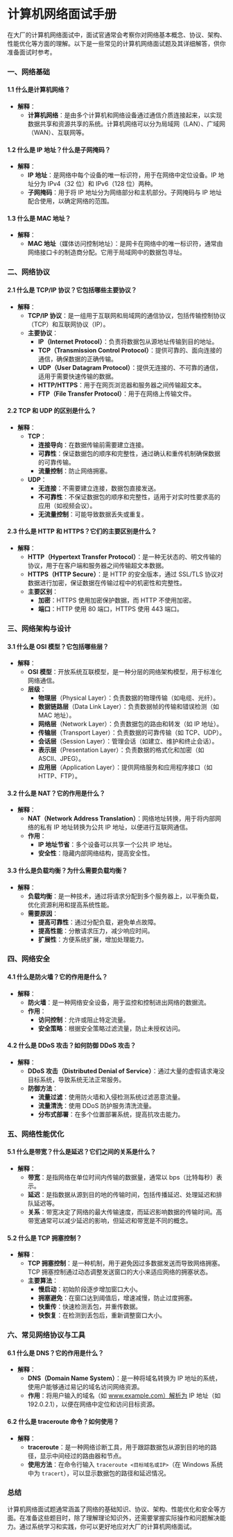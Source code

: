# 计算机网络面试手册

在大厂的计算机网络面试中，面试官通常会考察你对网络基本概念、协议、架构、性能优化等方面的理解。以下是一些常见的计算机网络面试题及其详细解答，供你准备面试时参考。

### 一、网络基础

#### 1.1 **什么是计算机网络？**
- **解释**：
  - **计算机网络**：是由多个计算机和网络设备通过通信介质连接起来，以实现数据共享和资源共享的系统。计算机网络可以分为局域网（LAN）、广域网（WAN）、互联网等。

#### 1.2 **什么是 IP 地址？什么是子网掩码？**
- **解释**：
  - **IP 地址**：是网络中每个设备的唯一标识符，用于在网络中定位设备。IP 地址分为 IPv4（32 位）和 IPv6（128 位）两种。
  - **子网掩码**：用于将 IP 地址分为网络部分和主机部分。子网掩码与 IP 地址配合使用，以确定网络的范围。

#### 1.3 **什么是 MAC 地址？**
- **解释**：
  - **MAC 地址**（媒体访问控制地址）：是网卡在网络中的唯一标识符，通常由网络接口卡的制造商分配。它用于局域网中的数据包寻址。

### 二、网络协议

#### 2.1 **什么是 TCP/IP 协议？它包括哪些主要协议？**
- **解释**：
  - **TCP/IP 协议**：是一组用于互联网和局域网的通信协议，包括传输控制协议（TCP）和互联网协议（IP）。
  - **主要协议**：
    - **IP（Internet Protocol）**：负责将数据包从源地址传输到目的地址。
    - **TCP（Transmission Control Protocol）**：提供可靠的、面向连接的通信，确保数据的正确传输。
    - **UDP（User Datagram Protocol）**：提供无连接的、不可靠的通信，适用于需要快速传输的数据。
    - **HTTP/HTTPS**：用于在网页浏览器和服务器之间传输超文本。
    - **FTP（File Transfer Protocol）**：用于在网络上传输文件。

#### 2.2 **TCP 和 UDP 的区别是什么？**
- **解释**：
  - **TCP**：
    - **连接导向**：在数据传输前需要建立连接。
    - **可靠性**：保证数据包的顺序和完整性，通过确认和重传机制确保数据的可靠传输。
    - **流量控制**：防止网络拥塞。
  - **UDP**：
    - **无连接**：不需要建立连接，数据包直接发送。
    - **不可靠性**：不保证数据包的顺序和完整性，适用于对实时性要求高的应用（如视频会议）。
    - **无流量控制**：可能导致数据丢失或重复。

#### 2.3 **什么是 HTTP 和 HTTPS？它们的主要区别是什么？**
- **解释**：
  - **HTTP（Hypertext Transfer Protocol）**：是一种无状态的、明文传输的协议，用于在客户端和服务器之间传输超文本数据。
  - **HTTPS（HTTP Secure）**：是 HTTP 的安全版本，通过 SSL/TLS 协议对数据进行加密，保证数据在传输过程中的机密性和完整性。
  - **主要区别**：
    - **加密**：HTTPS 使用加密保护数据，而 HTTP 不使用加密。
    - **端口**：HTTP 使用 80 端口，HTTPS 使用 443 端口。

### 三、网络架构与设计

#### 3.1 **什么是 OSI 模型？它包括哪些层？**
- **解释**：
  - **OSI 模型**：开放系统互联模型，是一种分层的网络架构模型，用于标准化网络通信。
  - **层级**：
    - **物理层**（Physical Layer）：负责数据的物理传输（如电缆、光纤）。
    - **数据链路层**（Data Link Layer）：负责数据帧的传输和错误检测（如 MAC 地址）。
    - **网络层**（Network Layer）：负责数据包的路由和转发（如 IP 地址）。
    - **传输层**（Transport Layer）：负责数据的可靠传输（如 TCP、UDP）。
    - **会话层**（Session Layer）：管理会话（如建立、维护和终止会话）。
    - **表示层**（Presentation Layer）：负责数据的格式化和加密（如 ASCII、JPEG）。
    - **应用层**（Application Layer）：提供网络服务和应用程序接口（如 HTTP、FTP）。

#### 3.2 **什么是 NAT？它的作用是什么？**
- **解释**：
  - **NAT（Network Address Translation）**：网络地址转换，用于将内部网络的私有 IP 地址转换为公共 IP 地址，以便进行互联网通信。
  - **作用**：
    - **IP 地址节省**：多个设备可以共享一个公共 IP 地址。
    - **安全性**：隐藏内部网络结构，提高安全性。

#### 3.3 **什么是负载均衡？为什么需要负载均衡？**
- **解释**：
  - **负载均衡**：是一种技术，通过将请求分配到多个服务器上，以平衡负载，优化资源利用和提高系统性能。
  - **需要原因**：
    - **提高可靠性**：通过分配负载，避免单点故障。
    - **提高性能**：分散请求压力，减少响应时间。
    - **扩展性**：方便系统扩展，增加处理能力。

### 四、网络安全

#### 4.1 **什么是防火墙？它的作用是什么？**
- **解释**：
  - **防火墙**：是一种网络安全设备，用于监控和控制进出网络的数据流。
  - **作用**：
    - **访问控制**：允许或阻止特定流量。
    - **安全策略**：根据安全策略过滤流量，防止未授权访问。

#### 4.2 **什么是 DDoS 攻击？如何防御 DDoS 攻击？**
- **解释**：
  - **DDoS 攻击（Distributed Denial of Service）**：通过大量的虚假请求淹没目标系统，导致系统无法正常服务。
  - **防御方法**：
    - **流量过滤**：使用防火墙和入侵检测系统过滤恶意流量。
    - **流量清洗**：使用 DDoS 防护服务清洗流量。
    - **分布式部署**：在多个位置部署系统，提高抗攻击能力。

### 五、网络性能优化

#### 5.1 **什么是带宽？什么是延迟？它们之间的关系是什么？**
- **解释**：
  - **带宽**：是指网络在单位时间内传输的数据量，通常以 bps（比特每秒）表示。
  - **延迟**：是指数据从源到目的地的传输时间，包括传播延迟、处理延迟和排队延迟等。
  - **关系**：带宽决定了网络的最大传输速度，而延迟影响数据的传输时间。高带宽通常可以减少延迟的影响，但延迟和带宽是不同的概念。

#### 5.2 **什么是 TCP 拥塞控制？**
- **解释**：
  - **TCP 拥塞控制**：是一种机制，用于避免因过多数据发送而导致网络拥塞。TCP 拥塞控制通过动态调整发送窗口的大小来适应网络的拥塞状态。
  - **主要算法**：
    - **慢启动**：初始阶段逐步增加窗口大小。
    - **拥塞避免**：在窗口达到阈值后，增速减慢，防止过度拥塞。
    - **快重传**：快速检测丢包，并重传数据。
    - **快恢复**：在检测到丢包后，重新调整窗口大小。

### 六、常见网络协议与工具

#### 6.1 **什么是 DNS？它的作用是什么？**
- **解释**：
  - **DNS（Domain Name System）**：是一种将域名转换为 IP 地址的系统，使用户能够通过易记的域名访问网络资源。
  - **作用**：将用户输入的域名（如 www.example.com）解析为 IP 地址（如 192.0.2.1），以便在网络中定位和访问目标资源。

#### 6.2 **什么是 traceroute 命令？如何使用？**
- **解释**：
  - **traceroute**：是一种网络诊断工具，用于跟踪数据包从源到目的地的路径，显示中间经过的路由器和节点。
  - **使用方法**：在命令行输入 `traceroute <目标域名或IP>`（在 Windows 系统中为 `tracert`），可以显示数据包的路径和延迟情况。

### 总结

计算机网络面试题通常涵盖了网络的基础知识、协议、架构、性能优化和安全等方面。在准备这些题目时，除了理解理论知识外，还需要掌握实际操作和问题解决能力。通过系统学习和实践，你可以更好地应对大厂的计算机网络面试。